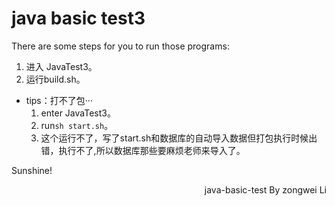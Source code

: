 # java basic test3
There are some steps for you to run those programs:
1. 进入 JavaTest3。
2. 运行build.sh。


* tips：打不了包···
    1. enter JavaTest3。
    2. run`sh start.sh`。
    3. 这个运行不了，写了start.sh和数据库的自动导入数据但打包执行时候出错，执行不了,所以数据库那些要麻烦老师来导入了。

Sunshine!
<p align="right">java-basic-test By zongwei Li</p>
